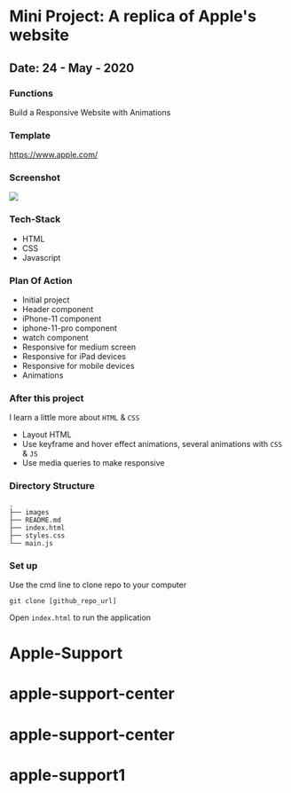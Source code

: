 # Mini Project: A replica of Apple's website
## Date: 24 - May - 2020

### Functions
Build a Responsive Website with Animations

### Template
https://www.apple.com/

### Screenshot

<img src="https://i.imgur.com/FHd7bzM.png">

### Tech-Stack
- HTML
- CSS
- Javascript

### Plan Of Action
- Initial project
- Header component
- iPhone-11 component
- iphone-11-pro component
- watch component
- Responsive for medium screen
- Responsive for iPad devices
- Responsive for mobile devices
- Animations

### After this project
I learn a little more about `HTML` & `CSS`

- Layout HTML
- Use keyframe and hover effect animations, several animations with `CSS` & `JS`
- Use media queries to make responsive

### Directory Structure
```
.
├── images
├── README.md
├── index.html
├── styles.css
└── main.js
``` 

### Set up
Use the cmd line to clone repo to your computer
```
git clone [github_repo_url]
```
Open `index.html` to run the application
# Apple-Support
# apple-support-center
# apple-support-center
# apple-support1

